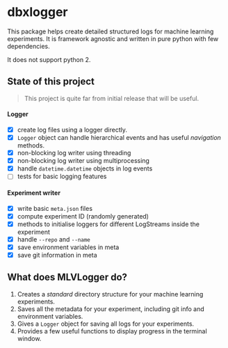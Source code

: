 # dbxlogger

This package helps create detailed structured logs for machine learning experiments. It is framework agnostic and written in pure python with few dependencies.

It does not support python 2.

## State of this project

> This project is quite far from initial release that will be useful.

#### Logger

- [x] create log files using a logger directly.
- [x] `Logger` object can handle hierarchical events and has useful *navigation* methods.
- [x] non-blocking log writer using threading
- [x] non-blocking log writer using multiprocessing
- [x] handle `datetime.datetime` objects in log events
- [ ] tests for basic logging features

#### Experiment writer

- [x] write basic `meta.json` files
- [x] compute experiment ID (randomly generated)
- [x] methods to initialise loggers for different LogStreams inside the experiment
- [x] handle `--repo` and `--name`
- [x] save environment variables in meta
- [x] save git information in meta

## What does MLVLogger do?

1. Creates a *standard* directory structure for your machine learning experiments.
2. Saves all the metadata for your experiment, including git info and environment variables.
3. Gives a `Logger` object for saving all logs for your experiments.
4. Provides a few useful functions to display progress in the terminal window.

